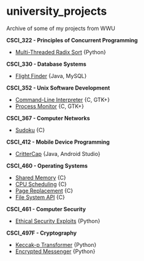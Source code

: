 # university_projects
Archive of some of my projects from WWU

**CSCI_322 - Principles of Concurrent Programming**
- [Multi-Threaded Radix Sort](/csci322/threaded_radix) {Python}

**CSCI_330 - Database Systems**
- [Flight Finder](/csci330/flight_finder) {Java, MySQL}

**CSCI_352 - Unix Software Development**
- [Command-Line Interpreter](/csci352/cli) {C, GTK+}
- [Process Monitor](/csci352/procmonit) {C, GTK+}

**CSCI_367 - Computer Networks**
- [Sudoku](/csci367/sudoku) {C}

**CSCI_412 - Mobile Device Programming**
- [CritterCap](/csci412/CritterCap) {Java, Android Studio}

**CSCI_460 - Operating Systems**
- [Shared Memory](/csci460/shared_memory) {C}
- [CPU Scheduling](/csci460/cpu_scheduling) {C}
- [Page Replacement](/csci460/page_replacement) {C}
- [File System API](/csci460/file_system) {C}

**CSCI_461 - Computer Security**
- [Ethical Security Exploits](/csci461) {Python}

**CSCI_497F - Cryptography**
- [Keccak-p Transformer](/csci497f/keccak-p) {Python}
- [Encrypted Messenger](/csci497f/encrypted-messenger) {Python}
